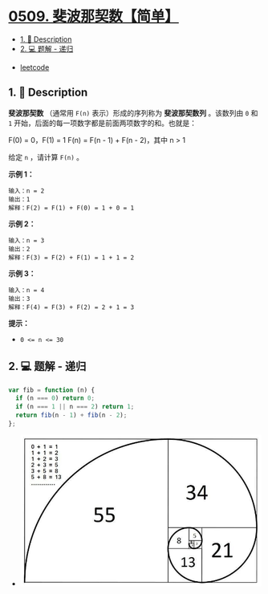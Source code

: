 # [0509. 斐波那契数【简单】](https://github.com/Tdahuyou/leetcode/tree/main/0509.%20%E6%96%90%E6%B3%A2%E9%82%A3%E5%A5%91%E6%95%B0%E3%80%90%E7%AE%80%E5%8D%95%E3%80%91)

<!-- region:toc -->
- [1. 📝 Description](#1--description)
- [2. 💻 题解 - 递归](#2--题解---递归)
<!-- endregion:toc -->



- [leetcode](https://leetcode.cn/problems/fibonacci-number/)

## 1. 📝 Description

**斐波那契数** （通常用 `F(n)` 表示）形成的序列称为 **斐波那契数列** 。该数列由 `0` 和 `1` 开始，后面的每一项数字都是前面两项数字的和。也就是：

F(0) = 0，F(1) = 1
F(n) = F(n - 1) + F(n - 2)，其中 n > 1

给定 `n` ，请计算 `F(n)` 。

**示例 1：**
```
输入：n = 2
输出：1
解释：F(2) = F(1) + F(0) = 1 + 0 = 1
```
**示例 2：**
```
输入：n = 3
输出：2
解释：F(3) = F(2) + F(1) = 1 + 1 = 2
```
**示例 3：**
```
输入：n = 4
输出：3
解释：F(4) = F(3) + F(2) = 2 + 1 = 3
```
**提示：**

- `0 <= n <= 30`

## 2. 💻 题解 - 递归

```js
var fib = function (n) {
  if (n === 0) return 0;
  if (n === 1 || n === 2) return 1;
  return fib(n - 1) + fib(n - 2);
};
```

- ![](md-imgs/2024-11-16-19-07-29.png)


